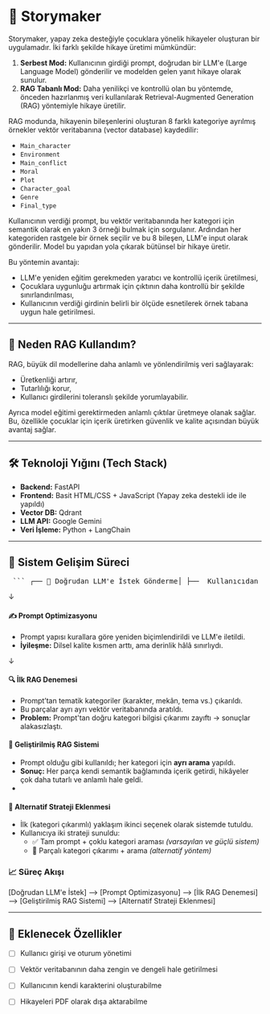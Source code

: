 # 📖 Storymaker

Storymaker, yapay zeka desteğiyle çocuklara yönelik hikayeler oluşturan bir uygulamadır. İki farklı şekilde hikaye üretimi mümkündür:

1. **Serbest Mod:** Kullanıcının girdiği prompt, doğrudan bir LLM'e (Large Language Model) gönderilir ve modelden gelen yanıt hikaye olarak sunulur.
2. **RAG Tabanlı Mod:** Daha yenilikçi ve kontrollü olan bu yöntemde, önceden hazırlanmış veri kullanılarak Retrieval-Augmented Generation (RAG) yöntemiyle hikaye üretilir.

RAG modunda, hikayenin bileşenlerini oluşturan 8 farklı kategoriye ayrılmış örnekler vektör veritabanına (vector database) kaydedilir:
- `Main_character`
- `Environment`
- `Main_conflict`
- `Moral`
- `Plot`
- `Character_goal`
- `Genre`
- `Final_type`

Kullanıcının verdiği prompt, bu vektör veritabanında her kategori için semantik olarak en yakın 3 örneği bulmak için sorgulanır. Ardından her kategoriden rastgele bir örnek seçilir ve bu 8 bileşen, LLM'e input olarak gönderilir. Model bu yapıdan yola çıkarak bütünsel bir hikaye üretir.

Bu yöntemin avantajı:
- LLM'e yeniden eğitim gerekmeden yaratıcı ve kontrollü içerik üretilmesi,
- Çocuklara uygunluğu artırmak için çıktının daha kontrollü bir şekilde sınırlandırılması,
- Kullanıcının verdiği girdinin belirli bir ölçüde esnetilerek örnek tabana uygun hale getirilmesi.

---

## 🤖 Neden RAG Kullandım?

RAG, büyük dil modellerine daha anlamlı ve yönlendirilmiş veri sağlayarak:
- Üretkenliği artırır,
- Tutarlılığı korur,
- Kullanıcı girdilerini toleranslı şekilde yorumlayabilir.

Ayrıca model eğitimi gerektirmeden anlamlı çıktılar üretmeye olanak sağlar. Bu, özellikle çocuklar için içerik üretirken güvenlik ve kalite açısından büyük avantaj sağlar.

---

## 🛠️ Teknoloji Yığını (Tech Stack)

- **Backend:** FastAPI
- **Frontend:** Basit HTML/CSS + JavaScript (Yapay zeka destekli ide ile yapıldı)
- **Vector DB:** Qdrant
- **LLM API:** Google Gemini 
- **Veri İşleme:** Python + LangChain

---

## 🚀 Sistem Gelişim Süreci


<pre> ``` ┌── 🎯 Doğrudan LLM'e İstek Gönderme│ ├──  Kullanıcıdan alınan prompt doğrudan LLM'e verildi.│ └─ Alt görev └── **Sonuç:** Üretilen hikâyeler yüzeyseldi, anlam ve yapı açısından zayıftı ``` </pre>


↓  

#### ✍️ Prompt Optimizasyonu
- Prompt yapısı kurallara göre yeniden biçimlendirildi ve LLM'e iletildi.
- **İyileşme:** Dilsel kalite kısmen arttı, ama derinlik hâlâ sınırlıydı.

↓  

#### 🔍 İlk RAG Denemesi
- Prompt’tan tematik kategoriler (karakter, mekân, tema vs.) çıkarıldı.
- Bu parçalar ayrı ayrı vektör veritabanında aratıldı.
- **Problem:** Prompt'tan doğru kategori bilgisi çıkarımı zayıftı → sonuçlar alakasızlaştı.

#### 🧩 Geliştirilmiş RAG Sistemi
- Prompt olduğu gibi kullanıldı; her kategori için **ayrı arama** yapıldı.
- **Sonuç:** Her parça kendi semantik bağlamında içerik getirdi, hikâyeler çok daha tutarlı ve anlamlı hale geldi.
- 
#### 🔀 Alternatif Strateji Eklenmesi
- İlk (kategori çıkarımlı) yaklaşım ikinci seçenek olarak sistemde tutuldu.
- Kullanıcıya iki strateji sunuldu:
  - ✅ Tam prompt + çoklu kategori araması *(varsayılan ve güçlü sistem)*
  - 🧪 Parçalı kategori çıkarımı + arama *(alternatif yöntem)*

### 📈 Süreç Akışı

[Doğrudan LLM'e İstek] --> [Prompt Optimizasyonu] --> [İlk RAG Denemesi] --> [Geliştirilmiş RAG Sistemi] --> [Alternatif Strateji Eklenmesi]


---

## 🚧 Eklenecek Özellikler

- [ ] Kullanıcı girişi ve oturum yönetimi
- [ ] Vektör veritabanının daha zengin ve dengeli hale getirilmesi
- [ ] Kullanıcının kendi karakterini oluşturabilme
- [ ] Hikayeleri PDF olarak dışa aktarabilme

